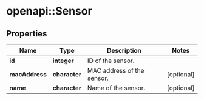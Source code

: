 # openapi::Sensor

## Properties
Name | Type | Description | Notes
------------ | ------------- | ------------- | -------------
**id** | **integer** | ID of the sensor. | 
**macAddress** | **character** | MAC address of the sensor. | [optional] 
**name** | **character** | Name of the sensor. | [optional] 


